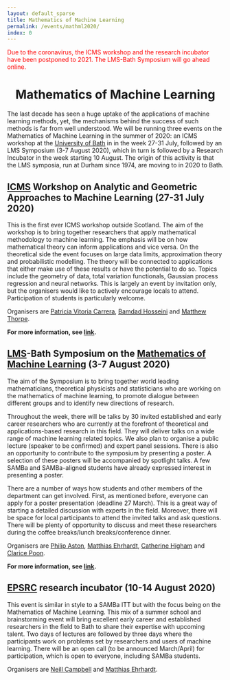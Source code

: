 ```yaml
---
layout: default_sparse
title: Mathematics of Machine Learning
permalink: /events/mathml2020/
index: 0
---
```


<p style="color:red">Due to the coronavirus, the ICMS workshop and the research incubator have been postponed to 2021. The LMS-Bath Symposium will go ahead online.</p>

<h1 style="text-align: center;" class="pb-2">Mathematics of Machine Learning</h1>

The last decade has seen a huge uptake of the applications of machine learning methods, yet, the mechanisms behind the success of such methods is far from well understood. We will be running three events on the Mathematics of Machine Learning in the summer of 2020: an ICMS workshop at the [University of Bath](http://www.bath.ac.uk) in in the week 27-31 July, followed by an LMS Symposium (3-7 August 2020), which in turn is followed by a Research Incubator in the week starting 10 August. The origin of this activity is that the LMS symposia, run at Durham since 1974, are moving to in 2020 to Bath.
 
 
## [ICMS](https://www.icms.org.uk/) Workshop on Analytic and Geometric Approaches to Machine Learning (27-31 July 2020)
This is the first ever ICMS workshop outside Scotland. The aim of the workshop is to bring together researchers that apply mathematical methodology to machine learning. The emphasis will be on how mathematical theory can inform applications and vice versa. On the theoretical side the event focuses on large data limits, approximation theory and probabilistic modelling. The theory will be connected to applications that either make use of these results or have the potential to do so. Topics include the geometry of data, total variation functionals, Gaussian process regression and neural networks. This is largely an event by invitation only, but the organisers would like to actively encourage locals to attend. Participation of students is particularly welcome.

Organisers are [Patricia Vitoria Carrera](https://www.upf.edu/web/etic/entry/-/-/64353/adscripcion/patricia-vitoria), [Bamdad Hosseini](https://bamdadhosseini.org/) and [Matthew Thorpe](https://www.research.manchester.ac.uk/portal/matthew.thorpe-2.html). 

**For more information, see [link](https://bathicmsworkshop.github.io/).**  

## [LMS](https://www.lms.ac.uk/)-Bath Symposium on the [Mathematics of Machine Learning](https://mathml2020.github.io) (3-7 August 2020)
The aim of the Symposium is to bring together world leading mathematicians, theoretical physicists and statisticians who are working on the mathematics of machine learning, to promote dialogue between different groups and to identify new directions of research. 
 
Throughout the week, there will be talks by 30 invited established and early career researchers who are currently at the forefront of theoretical and applications-based research in this field. They will deliver talks on a wide range of machine learning related topics. We also plan to organise a public lecture (speaker to be confirmed) and expert panel sessions. There is also an opportunity to contribute to the symposium by presenting a poster. A selection of these posters will be accompanied by spotlight talks. A few SAMBa and SAMBa-aligned students have already expressed interest in presenting a poster.
 
There are a number of ways how students and other members of the department can get involved. First, as mentioned before, everyone can apply for a poster presentation (deadline 27 March). This is a great way of starting a detailed discussion with experts in the field. Moreover, there will be space for local participants to attend the invited talks and ask questions. There will be plenty of opportunity to discuss and meet these researchers during the coffee breaks/lunch breaks/conference dinner.

Organisers are [Philip Aston](https://www.surrey.ac.uk/people/philip-aston), [Matthias Ehrhardt](https://mehrhardt.github.io/), [Catherine Higham](https://www.gla.ac.uk/schools/computing/staff/catherinehigham/) and [Clarice Poon](https://cmhsp2.github.io/). 

**For more information, see [link](https://mathml2020.github.io).**  

## [EPSRC](https://epsrc.ukri.org/) research incubator (10-14 August 2020)
This event is similar in style to a SAMBa ITT but with the focus being on the Mathematics of Machine Learning. This mix of a summer school and brainstorming event will bring excellent early career and established researchers in the field to Bath to share their expertise with upcoming talent. Two days of lectures are followed by three days where the participants work on problems set by researchers and users of machine learning. There will be an open call (to be announced March/April) for participation, which is open to everyone, including SAMBa students.

Organisers are [Neill Campbell](http://cs.bath.ac.uk/~nc537/) and [Matthias Ehrhardt](https://mehrhardt.github.io/). 